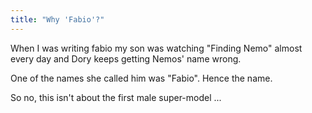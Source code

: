 ```yaml
---
title: "Why 'Fabio'?"
---
```


When I was writing fabio my son was watching "Finding Nemo" almost every day and Dory keeps getting Nemos' name wrong. 

One of the names she called him was "Fabio". Hence the name.

So no, this isn't about the first male super-model ...
